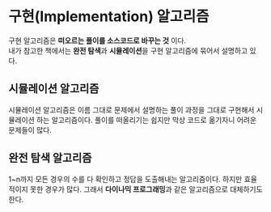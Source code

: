 # 구현(Implementation) 알고리즘
구현 알고리즘은 **떠오르는 풀이를 소스코드로 바꾸는 것** 이다.   
내가 참고한 책에서는 **완전 탐색**과 **시뮬레이션**을 구현 알고리즘에 묶어서 설명하고 있다.   

시뮬레이션 알고리즘
----
시뮬레이션 알고리즘은 이름 그대로 문제에서 설명하는 풀이 과정을 그대로 구현해서 시뮬레이션 하는 알고리즘이다.
풀이를 떠올리기는 쉽지만 막상 코드로 옮기자니 어려운 문제들이 많다.

완전 탐색 알고리즘
----
1~n까지 모든 경우의 수를 다 확인하고 정답을 도출해내는 알고리즘이다. 하지만 효율적이지 못한 경우가 많다.
그래서 **다이나믹 프로그래밍**과 같은 알고리즘으로 대체하기도 한다.
